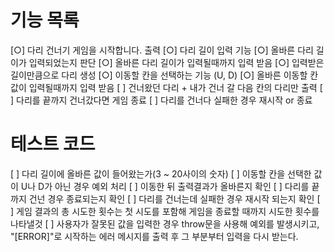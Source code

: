 # 기능 목록

[○] 다리 건너기 게임을 시작합니다. 출력
[○] 다리 길이 입력 기능
[○] 올바른 다리 길이가 입력되었는지 판단
[○] 올바른 다리 길이가 입력될때까지 입력 받음
[○] 입력받은 길이만큼으로 다리 생성
[○] 이동할 칸을 선택하는 기능 (U, D)
[○] 올바른 이동할 칸 값이 입력될때까지 입력 받음
[ ] 건너왔던 다리 + 내가 건너 갈 다음 칸의 다리만 출력
[ ] 다리를 끝까지 건너갔다면 게임 종료
[ ] 다리를 건너다 실패한 경우 재시작 or 종료

# 테스트 코드

[ ] 다리 길이에 올바른 값이 들어왔는가(3 ~ 20사이의 숫자)
[ ] 이동할 칸을 선택한 값이 U나 D가 아닌 경우 예외 처리
[ ] 이동한 뒤 출력결과가 올바른지 확인
[ ] 다리를 끝까지 건넌 경우 종료되는지 확인
[ ] 다리를 건너는데 실패한 경우 재시작 되는지 확인
[ ] 게임 결과의 총 시도한 횟수는 첫 시도를 포함해 게임을 종료할 때까지 시도한 횟수를 나타낼것
[ ] 사용자가 잘못된 값을 입력한 경우 throw문을 사용해 예외를 발생시키고, "[ERROR]"로 시작하는 에러 메시지를 출력 후 그 부분부터 입력을 다시 받는다.
